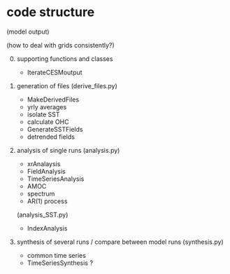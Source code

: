 # code structure

(model output)

(how to deal with grids consistently?)

0. supporting functions and classes
    * IterateCESMoutput

1. generation of files
    (derive_files.py)
    * MakeDerivedFiles
    - yrly averages
    - isolate SST
    - calculate OHC
    * GenerateSSTFields
    - detrended fields

2. analysis of single runs
    (analysis.py)
    * xrAnalaysis
    * FieldAnalysis
    * TimeSeriesAnalysis
    - AMOC
    - spectrum
    - AR(1) process
    
    (analysis_SST.py)
    * IndexAnalysis

3. synthesis of several runs / compare between model runs
    (synthesis.py)
    - common time series
    * TimeSeriesSynthesis ?